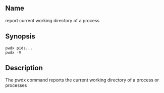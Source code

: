 ## Name

report current working directory of a process

## Synopsis

```
pwdx pids...
pwdx -V
```

## Description

The pwdx command reports the current working directory of a process or processes